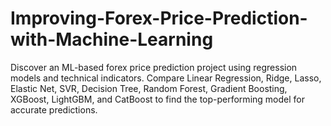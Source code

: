 # Improving-Forex-Price-Prediction-with-Machine-Learning
Discover an ML-based forex price prediction project using regression models and technical indicators. Compare Linear Regression, Ridge, Lasso, Elastic Net, SVR, Decision Tree, Random Forest, Gradient Boosting, XGBoost, LightGBM, and CatBoost to find the top-performing model for accurate predictions.
